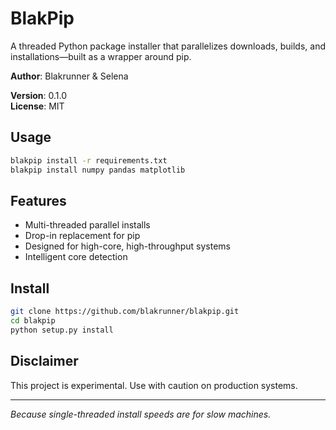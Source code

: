 # BlakPip

A threaded Python package installer that parallelizes downloads, builds, and installations—built as a wrapper around pip.

**Author**: Blakrunner & Selena 

**Version**: 0.1.0  
**License**: MIT

## Usage

```bash
blakpip install -r requirements.txt
blakpip install numpy pandas matplotlib
```

## Features

- Multi-threaded parallel installs  
- Drop-in replacement for pip  
- Designed for high-core, high-throughput systems  
- Intelligent core detection  

## Install

```bash
git clone https://github.com/blakrunner/blakpip.git
cd blakpip
python setup.py install
```

## Disclaimer

This project is experimental. Use with caution on production systems.

---

*Because single-threaded install speeds are for slow machines.*
